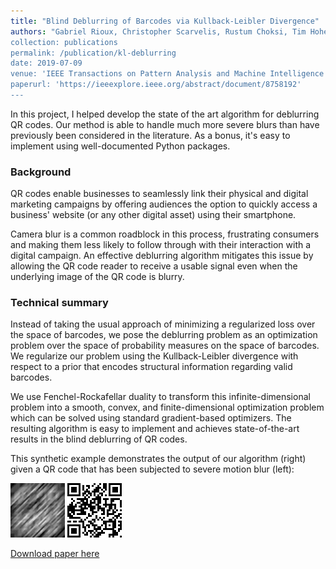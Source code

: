 ```yaml
---
title: "Blind Deblurring of Barcodes via Kullback-Leibler Divergence"
authors: "Gabriel Rioux, Christopher Scarvelis, Rustum Choksi, Tim Hoheisel, Pierre Marechal'
collection: publications
permalink: /publication/kl-deblurring
date: 2019-07-09
venue: 'IEEE Transactions on Pattern Analysis and Machine Intelligence'
paperurl: 'https://ieeexplore.ieee.org/abstract/document/8758192'
---
```

In this project, I helped develop the state of the art algorithm for deblurring QR codes. Our method is able to handle much more severe blurs than have previously been considered in the literature. As a bonus, it's easy to implement using well-documented Python packages.

### Background

QR codes enable businesses to seamlessly link their physical and digital marketing campaigns by offering audiences the option to quickly access a business' website (or any other digital asset) using their smartphone.

Camera blur is a common roadblock in this process, frustrating consumers and making them less likely to follow through with their interaction with a digital campaign. An effective deblurring algorithm mitigates this issue by allowing the QR code reader to receive a usable signal even when the underlying image of the QR code is blurry.

### Technical summary

Instead of taking the usual approach of minimizing a regularized loss over the space of barcodes, we pose the deblurring problem as an optimization problem over the space of probability measures on the space of barcodes. We regularize our problem using the Kullback-Leibler divergence with respect to a prior that encodes structural information regarding valid barcodes.

We use Fenchel-Rockafellar duality to transform this infinite-dimensional problem into a smooth, convex, and finite-dimensional optimization problem which can be solved using standard gradient-based optimizers. The resulting algorithm is easy to implement and achieves state-of-the-art results in the blind deblurring of QR codes.

This synthetic example demonstrates the output of our algorithm (right) given a QR code that has been subjected to severe motion blur (left):

![Blurry QR code](/images/Var(0.01)Width(29)Blurw(21)Upscl(3)blurred.png "Blurry QR code")
![Output of our algorithm](/images/FinalVar(0.01)Width(29)Blurw(21)Upscl(3)normalizeddeblurred.png "Ours")

[Download paper here](http://www.math.mcgill.ca/rchoksi/pub/KL.pdf)
